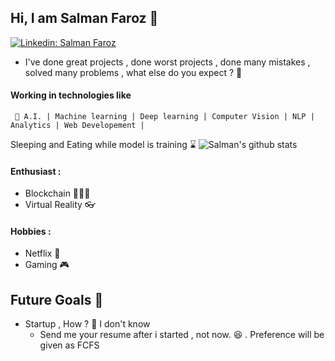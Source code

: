 ## Hi, I am Salman Faroz  🧑
[![Linkedin: Salman Faroz](https://img.shields.io/badge/-stsfaroz-blue?style=flat-square&logo=Linkedin&logoColor=white&link=https://www.linkedin.com/in/salman-faroz-data-scientist/)](https://www.linkedin.com/in/salman-faroz-data-scientist/)

  - I've done great projects , done worst projects , done many mistakes , solved many problems , 
  what else do you expect ?  🔮
  
  
#### Working in technologies like
``` 
 🧠 A.I. | Machine learning | Deep learning | Computer Vision | NLP | Analytics | Web Developement |
 ```
 Sleeping and Eating while model is training ⌛
 ![Salman's github stats](https://github-readme-stats.vercel.app/api?username=stsfaroz&show_icons=true&theme=radical)

#### Enthusiast :
- Blockchain 🧑🏻‍💻
- Virtual Reality 👓

#### Hobbies :
- Netflix 🎥 
- Gaming 🎮

## Future Goals 💭
- Startup , How ? 🤔 I don't know
    - Send me your resume after i started ,  not now. 😆 . Preference will be given as FCFS
